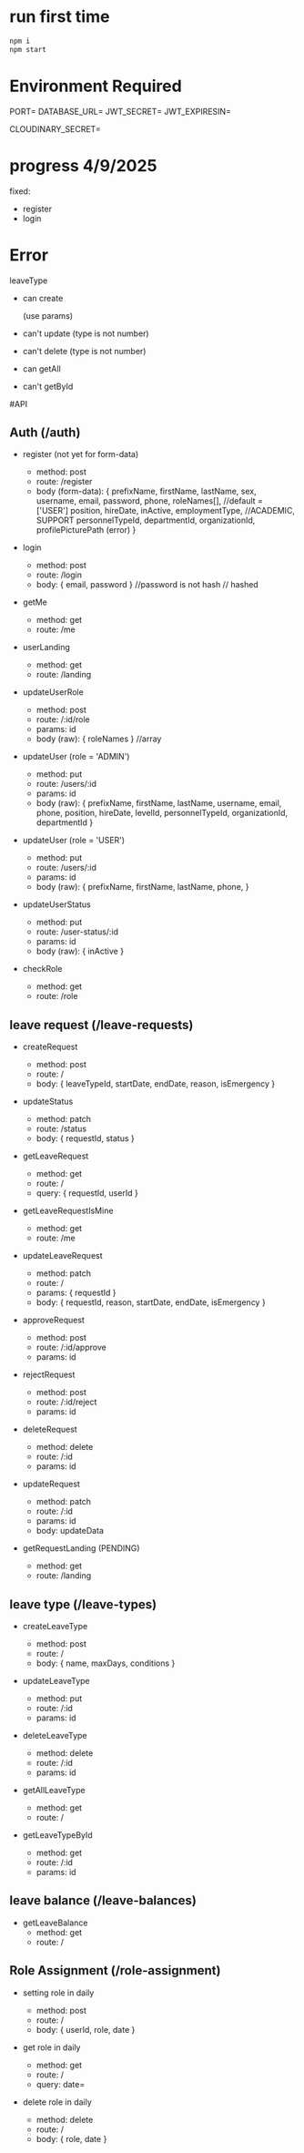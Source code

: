 # run first time

```bash
npm i 
npm start
```

# Environment Required

PORT=
DATABASE_URL=
JWT_SECRET=
JWT_EXPIRESIN=

CLOUDINARY_SECRET=

# progress 4/9/2025
fixed: 
- register
- login

# Error

leaveType
- can create 

    (use params)
- can't update (type is not number)
- can't delete (type is not number)
- can getAll
- can't getById

#API
## Auth (/auth)
- register (not yet for form-data)
    - method: post
    - route: /register
    - body (form-data): { 
        prefixName, 
        firstName, 
        lastName, 
        sex, 
        username,
        email, 
        password, 
        phone,
        roleNames[], //default = ['USER']
        position,
        hireDate,
        inActive,
        employmentType, //ACADEMIC, SUPPORT
        personnelTypeId,
        departmentId,
        organizationId,
        profilePicturePath (error)
        }

- login
    - method: post
    - route: /login
    - body: { email, password } //password is not hash // hashed

- getMe
    - method: get
    - route: /me

- userLanding
    - method: get
    - route: /landing

- updateUserRole
    - method: post
    - route: /:id/role
    - params: id
    - body (raw): { roleNames } //array

- updateUser (role = 'ADMIN')
    - method: put
    - route: /users/:id
    - params: id
    - body (raw): {
        prefixName,
        firstName,
        lastName,
        username,
        email,
        phone,
        position,
        hireDate,
        levelId,
        personnelTypeId,
        organizationId,
        departmentId
    }

- updateUser (role = 'USER')
    - method: put
    - route: /users/:id
    - params: id
    - body (raw): {
        prefixName,
        firstName,
        lastName,
        phone,
    }
- updateUserStatus 
    - method: put
    - route: /user-status/:id
    - params: id
    - body (raw): { inActive }

- checkRole
    - method: get
    - route: /role

## leave request (/leave-requests)
- createRequest 
    - method: post
    - route: /
    - body: { leaveTypeId, startDate, endDate, reason, isEmergency }

- updateStatus 
    - method: patch
    - route: /status
    - body: { requestId, status }

- getLeaveRequest
    - method: get
    - route: /
    - query: { requestId, userId }

- getLeaveRequestIsMine
    - method: get
    - route: /me

- updateLeaveRequest
    - method: patch
    - route: /
    - params: { requestId }
    - body: { requestId, reason, startDate, endDate, isEmergency }

- approveRequest
    - method: post
    - route: /:id/approve
    - params: id

- rejectRequest
    - method: post
    - route: /:id/reject
    - params: id

- deleteRequest
    - method: delete
    - route: /:id
    - params: id

- updateRequest
    - method: patch
    - route: /:id
    - params: id
    - body: updateData

- getRequestLanding (PENDING)
    - method: get
    - route: /landing

## leave type (/leave-types)
- createLeaveType
    - method: post
    - route: /
    - body: { name, maxDays, conditions }

- updateLeaveType 
    - method: put
    - route: /:id
    - params: id

- deleteLeaveType 
    - method: delete
    - route: /:id
    - params: id

- getAllLeaveType
    - method: get
    - route: /

- getLeaveTypeById 
    - method: get
    - route: /:id
    - params: id  

## leave balance (/leave-balances)
- getLeaveBalance
    - method: get
    - route: /

## Role Assignment (/role-assignment)
- setting role in daily
    - method: post
    - route: /
    - body: { userId, role, date }

- get role in daily
    - method: get
    - route: /
    - query: date=

- delete role in daily
    - method: delete
    - route: /
    - body: { role, date }